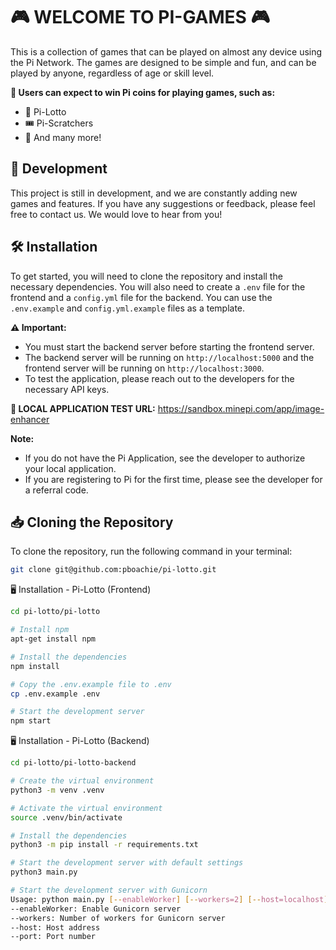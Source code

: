 # 🎮 WELCOME TO PI-GAMES 🎮

This is a collection of games that can be played on almost any device using the Pi Network. The games are designed to be simple and fun, and can be played by anyone, regardless of age or skill level.

**🎉 Users can expect to win Pi coins for playing games, such as:**
- 🎰 Pi-Lotto
- 🎟️ Pi-Scratchers
- 🎲 And many more!

## 🚧 Development

This project is still in development, and we are constantly adding new games and features. If you have any suggestions or feedback, please feel free to contact us. We would love to hear from you!

## 🛠️ Installation

To get started, you will need to clone the repository and install the necessary dependencies. You will also need to create a `.env` file for the frontend and a `config.yml` file for the backend. You can use the `.env.example` and `config.yml.example` files as a template.

**⚠️ Important:**
- You must start the backend server before starting the frontend server.
- The backend server will be running on `http://localhost:5000` and the frontend server will be running on `http://localhost:3000`.
- To test the application, please reach out to the developers for the necessary API keys.

**🔗 LOCAL APPLICATION TEST URL:**
https://sandbox.minepi.com/app/image-enhancer

**Note:**
- If you do not have the Pi Application, see the developer to authorize your local application.
- If you are registering to Pi for the first time, please see the developer for a referral code.

## 📥 Cloning the Repository

To clone the repository, run the following command in your terminal:

```bash
git clone git@github.com:pboachie/pi-lotto.git
```

🖥️ Installation - Pi-Lotto (Frontend)
```bash
cd pi-lotto/pi-lotto

# Install npm
apt-get install npm

# Install the dependencies
npm install

# Copy the .env.example file to .env
cp .env.example .env

# Start the development server
npm start
```

🖥️ Installation - Pi-Lotto (Backend)
```bash
cd pi-lotto/pi-lotto-backend

# Create the virtual environment
python3 -m venv .venv

# Activate the virtual environment
source .venv/bin/activate

# Install the dependencies
python3 -m pip install -r requirements.txt

# Start the development server with default settings
python3 main.py

# Start the development server with Gunicorn
Usage: python main.py [--enableWorker] [--workers=2] [--host=localhost] [--port=5000]
--enableWorker: Enable Gunicorn server
--workers: Number of workers for Gunicorn server
--host: Host address
--port: Port number
```
```